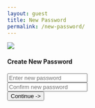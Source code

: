```yaml
---
layout: guest
title: New Password
permalink: /new-password/
---
```

<div class="w3-new-pwd container d-flex align-items-center justify-content-center">
    <div class="row text-center">
        <div class="w3-new-pwd-logo col-12">
            <img src="https://lh3.google.com/u/0/d/1JYtLcjClSgKRStgLsFgjCRulAoGadvUr=w1600-h757-iv1">
        </div>
        <div class="w3-new-pwd-form col-12">
            <form>
              <h4 class="w3-new-pwd-form-title">Create New Password</h4>
              <div class="form-group">
                <input type="password" class="form-control" placeholder="Enter new password">
              </div>
              <div class="form-group">
                <input type="password" class="form-control"  placeholder="Confirm new password">
              </div>
              <button type="submit" class="btn btn-primary w3-new-pwd-form-btn">Continue -></button>
            </form>
        </div>
    </div>
</div>